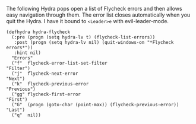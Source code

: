 The following Hydra pops open a list of Flycheck errors and then allows easy navigation through them. The error list closes automatically when you quit the Hydra. I have it bound to `<Leader>e` with evil-leader-mode.

```    
(defhydra hydra-flycheck
  (:pre (progn (setq hydra-lv t) (flycheck-list-errors))
   :post (progn (setq hydra-lv nil) (quit-windows-on "*Flycheck errors*"))
   :hint nil)
  "Errors"
  ("f"  flycheck-error-list-set-filter                            "Filter")
  ("j"  flycheck-next-error                                       "Next")
  ("k"  flycheck-previous-error                                   "Previous")
  ("gg" flycheck-first-error                                      "First")
  ("G"  (progn (goto-char (point-max)) (flycheck-previous-error)) "Last")
  ("q"  nil))
```
